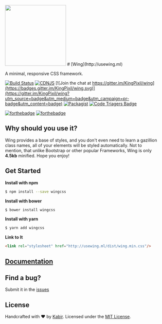 <img src="http://usewing.ml/img/WingLogoGradient.png" width="200"/>
# [Wing](http://usewing.ml)



A minimal, responsive CSS framework.

[![Build Status](https://travis-ci.org/KingPixil/wing.svg?branch=master)](https://travis-ci.org/KingPixil/wing)
[![CDNJS](https://img.shields.io/cdnjs/v/wingcss.svg)](https://cdnjs.com/libraries/wingcss)
[![Join the chat at https://gitter.im/KingPixil/wing](https://badges.gitter.im/KingPixil/wing.svg)](https://gitter.im/KingPixil/wing?utm_source=badge&utm_medium=badge&utm_campaign=pr-badge&utm_content=badge) [![Packagist](https://img.shields.io/packagist/l/doctrine/orm.svg?maxAge=2592000)]()
[![Code Triagers Badge](https://www.codetriage.com/kingpixil/wing/badges/users.svg)](https://www.codetriage.com/kingpixil/wing)

[![forthebadge](http://forthebadge.com/images/badges/built-with-love.svg)](http://forthebadge.com) [![forthebadge](http://forthebadge.com/images/badges/uses-css.svg)](http://forthebadge.com)

## Why should you use it?

Wing provides a base of styles, and you don't even need to learn a gazillion class names, all of your elements will be styled automatically. Not to mention, that unlike Bootstrap or other popular Frameworks, Wing is only **4.5kb** minified. Hope you enjoy!

## Get Started

**Install with npm**

```sh
$ npm install --save wingcss
```

**Install with bower**

```sh
$ bower install wingcss
```

**Install with yarn**

```sh
$ yarn add wingcss
```

**Link to It**

```html
<link rel="stylesheet" href="http://usewing.ml/dist/wing.min.css"/>
```

## [Documentation](http://usewing.ml/#docs)

## Find a bug?

Submit it in the [issues](https://github.com/KingPixil/wing/issues)


## License

Handcrafted with ♥ by [Kabir](http://kabir.ml). Licensed under the [MIT License](http://kingpixil.github.io/license).
